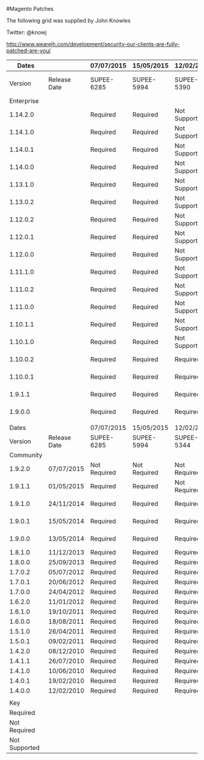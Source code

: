 #Magento Patches

The following grid was supplied by John Knowles 

Twitter: @knowj 

http://www.wearejh.com/development/security-our-clients-are-fully-patched-are-you/

Dates          |                |  07/07/2015    |  15/05/2015    |  12/02/2015     |  12/02/2015     |  12/02/2015     |  12/02/2015     |  12/02/2015     |  03/10/2014    |  12/12/2013     |  12/12/2013     |  12/12/2013     |  12/12/2013     |  02/11/2013           
---------------|----------------|----------------|----------------|-----------------|-----------------|-----------------|-----------------|-----------------|----------------|-----------------|-----------------|-----------------|-----------------|-----------------------
Version        |  Release Date  |  SUPEE-6285    |  SUPEE-5994    |  SUPEE-5390     |  SUPEE-5388     |  SUPEE-5346     |  SUPEE-5345     |  SUPEE-5344     |  SUPEE-1533    |  SUPEE-2518     |  SUPEE-2529     |  SUPEE-2530     |  SUPEE-2531     |  Zend Security Upgrade
Enterprise     |                |                |                |                 |                 |                 |                 |                 |                |                 |                 |                 |                 |                       
1.14.2.0       |                |  Required      |  Required      |  Not Supported  |  Not Supported  |  Not Supported  |  Not Supported  |  Not Required   |  Not Required  |  Not Required   |  Not Required   |  Not Required   |  Not Required   |  Not Required         
1.14.1.0       |                |  Required      |  Required      |  Not Supported  |  Not Supported  |  Not Supported  |  Not Supported  |  Required       |  Not Required  |  Not Required   |  Not Required   |  Not Required   |  Not Required   |  Not Required         
1.14.0.1       |                |  Required      |  Required      |  Not Supported  |  Not Supported  |  Not Supported  |  Not Supported  |  Required       |  Not Required  |  Not Required   |  Not Required   |  Not Required   |  Not Required   |  Not Required         
1.14.0.0       |                |  Required      |  Required      |  Not Supported  |  Not Supported  |  Not Supported  |  Not Supported  |  Required       |  Not Required  |  Not Required   |  Not Required   |  Not Required   |  Not Required   |  Not Required         
1.13.1.0       |                |  Required      |  Required      |  Not Supported  |  Not Supported  |  Not Supported  |  Not Supported  |  Required       |  Required      |  Not Required   |  Not Required   |  Not Required   |  Not Required   |  Not Required         
1.13.0.2       |                |  Required      |  Required      |  Not Supported  |  Not Supported  |  Not Supported  |  Not Supported  |  Required       |  Required      |  Required       |  Not Supported  |  Not Supported  |  Not Supported  |  Not Required         
1.12.0.2       |                |  Required      |  Required      |  Not Supported  |  Not Supported  |  Not Supported  |  Required       |  Not Supported  |  Required      |  Required       |  Not Supported  |  Not Supported  |  Not Supported  |  Not Required         
1.12.0.1       |                |  Required      |  Required      |  Not Supported  |  Not Supported  |  Not Supported  |  Required       |  Not Supported  |  Required      |  Required       |  Not Supported  |  Not Supported  |  Not Supported  |  Required             
1.12.0.0       |                |  Required      |  Required      |  Not Supported  |  Not Supported  |  Not Supported  |  Required       |  Not Supported  |  Required      |  Required       |  Not Supported  |  Not Supported  |  Not Supported  |  Required             
1.11.1.0       |                |  Required      |  Required      |  Not Supported  |  Not Supported  |  Required       |  Not Supported  |  Not Supported  |  Required      |  Required       |  Not Supported  |  Not Supported  |  Not Supported  |  Required             
1.11.0.2       |                |  Required      |  Required      |  Not Supported  |  Not Supported  |  Required       |  Not Supported  |  Not Supported  |  Required      |  Required       |  Not Supported  |  Not Supported  |  Not Supported  |  Required             
1.11.0.0       |                |  Required      |  Required      |  Not Supported  |  Not Supported  |  Required       |  Not Supported  |  Not Supported  |  Required      |  Required       |  Not Supported  |  Not Supported  |  Not Supported  |  Required             
1.10.1.1       |                |  Required      |  Required      |  Not Supported  |  Unknown        |  Not Supported  |  Not Supported  |  Not Supported  |  Required      |  Required       |  Not Supported  |  Not Supported  |  Not Supported  |  Required             
1.10.1.0       |                |  Required      |  Required      |  Not Supported  |  Required       |  Not Supported  |  Not Supported  |  Not Supported  |  Required      |  Required       |  Not Supported  |  Not Supported  |  Not Supported  |  Required             
1.10.0.2       |                |  Required      |  Required      |  Required       |  Not Supported  |  Not Supported  |  Not Supported  |  Not Supported  |  Required      |  Not Supported  |  Required       |  Not Supported  |  Not Supported  |  Required             
1.10.0.1       |                |  Required      |  Required      |  Required       |  Not Supported  |  Not Supported  |  Not Supported  |  Not Supported  |  Required      |  Not Supported  |  Required       |  Not Supported  |  Not Supported  |  Required             
1.9.1.1        |                |  Required      |  Required      |  Required       |  Not Supported  |  Not Supported  |  Not Supported  |  Not Supported  |  Required      |  Not Supported  |  Required       |  Not Supported  |  Not Supported  |  Required             
1.9.0.0        |                |  Required      |  Required      |  Required       |  Not Supported  |  Not Supported  |  Not Supported  |  Not Supported  |  Required      |  Not Supported  |  No Patch?      |  No Patch?      |  Not Supported  |  Required             
               |                |                |                |                 |                 |                 |                 |                 |                |                 |                 |                 |                 |                       
Dates          |                |  07/07/2015    |  15/05/2015    |  12/02/2015     |  03/10/2014     |  17/01/2014     |                 |                 |                |                 |                 |                 |                 |                       
Version        |  Release Date  |  SUPEE-6285    |  SUPEE-5994    |  SUPEE-5344     |  SUPEE-1533     |  APPSEC-212     |                 |                 |                |                 |                 |                 |                 |                       
Community      |                |                |                |                 |                 |                 |                 |                 |                |                 |                 |                 |                 |                       
1.9.2.0        |  07/07/2015    |  Not Required  |  Not Required  |  Not Required   |  Not Required   |  Not Required   |                 |                 |                |                 |                 |                 |                 |                       
1.9.1.1        |  01/05/2015    |  Required      |  Required      |  Not Required   |  Not Required   |  Not Required   |                 |                 |                |                 |                 |                 |                 |                       
1.9.1.0        |  24/11/2014    |  Required      |  Required      |  Required       |  Not Required   |  Not Required   |                 |                 |                |                 |                 |                 |                 |                       
1.9.0.1        |  15/05/2014    |  Required      |  Required      |  Required       |  Required       |  Not Required   |                 |                 |                |                 |                 |                 |                 |                       
1.9.0.0        |  13/05/2014    |  Required      |  Required      |  Required       |  Required       |  Not Required   |                 |                 |                |                 |                 |                 |                 |                       
1.8.1.0        |  11/12/2013    |  Required      |  Required      |  Required       |  Required       |  Required       |                 |                 |                |                 |                 |                 |                 |                       
1.8.0.0        |  25/09/2013    |  Required      |  Required      |  Required       |  Required       |  Required       |                 |                 |                |                 |                 |                 |                 |                       
1.7.0.2        |  05/07/2012    |  Required      |  Required      |  Required       |  Required       |  Required       |                 |                 |                |                 |                 |                 |                 |                       
1.7.0.1        |  20/06/2012    |  Required      |  Required      |  Required       |  Required       |  Required       |                 |                 |                |                 |                 |                 |                 |                       
1.7.0.0        |  24/04/2012    |  Required      |  Required      |  Required       |  Required       |  Required       |                 |                 |                |                 |                 |                 |                 |                       
1.6.2.0        |  11/01/2012    |  Required      |  Required      |  Required       |  Required       |  Required       |                 |                 |                |                 |                 |                 |                 |                       
1.6.1.0        |  19/10/2011    |  Required      |  Required      |  Required       |  Required       |  Required       |                 |                 |                |                 |                 |                 |                 |                       
1.6.0.0        |  18/08/2011    |  Required      |  Required      |  Required       |  Required       |  Required       |                 |                 |                |                 |                 |                 |                 |                       
1.5.1.0        |  26/04/2011    |  Required      |  Required      |  Required       |  Required       |  Required       |                 |                 |                |                 |                 |                 |                 |                       
1.5.0.1        |  09/02/2011    |  Required      |  Required      |  Required       |  Required       |  Required       |                 |                 |                |                 |                 |                 |                 |                       
1.4.2.0        |  08/12/2010    |  Required      |  Required      |  Required       |  Required       |  Required       |                 |                 |                |                 |                 |                 |                 |                       
1.4.1.1        |  26/07/2010    |  Required      |  Required      |  Required       |  Required       |  Required       |                 |                 |                |                 |                 |                 |                 |                       
1.4.1.0        |  10/06/2010    |  Required      |  Required      |  Required       |  Required       |  Required       |                 |                 |                |                 |                 |                 |                 |                       
1.4.0.1        |  19/02/2010    |  Required      |  Required      |  Required       |  Required       |  Required       |                 |                 |                |                 |                 |                 |                 |                       
1.4.0.0        |  12/02/2010    |  Required      |  Required      |  Required       |  Required       |  Required       |                 |                 |                |                 |                 |                 |                 |                       
               |                |                |                |                 |                 |                 |                 |                 |                |                 |                 |                 |                 |                       
Key            |                |                |                |                 |                 |                 |                 |                 |                |                 |                 |                 |                 |                       
Required       |                |                |                |                 |                 |                 |                 |                 |                |                 |                 |                 |                 |                       
Not Required   |                |                |                |                 |                 |                 |                 |                 |                |                 |                 |                 |                 |                       
Not Supported  |                |                |                |                 |                 |                 |                 |                 |                |                 |                 |                 |                 |                       
